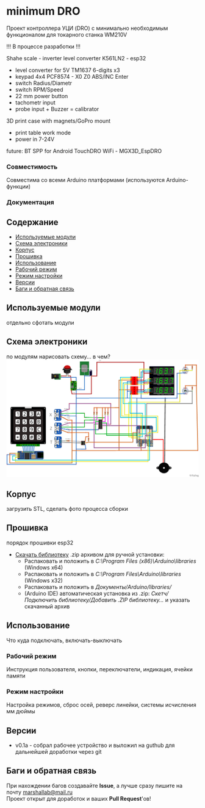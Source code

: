 # minimum DRO
Проект контроллера УЦИ (DRO) с минимально необходимым функционалом для токарного станка WM210V

!!! В процессе разработки !!!

Shahe scale - inverter level converter K561LN2 - esp32 
 + level converter for 5V TM1637 6-digits x3
 + keypad 4x4 PCF8574 - X0 Z0 ABS/INC Enter
 + switch Radius/Diametr
 + switch RPM/Speed
 + 22 mm power button
 + tachometr input
 + probe input + Buzzer = calibrator

3D print case with magnets/GoPro mount
 - print table work mode
 - power in 7-24V

future:
 BT SPP for Android TouchDRO
 WiFi - MGX3D_EspDRO

### Совместимость
Совместима со всеми Arduino платформами (используются Arduino-функции)

### Документация

## Содержание
- [Используемые модули](#init)
- [Схема электроники](#schemes)
- [Корпус](#case)
- [Прошивка](#install)
- [Использование](#usage)
- [Рабочий режим](#workmode)
- [Режим настройки](#setupmode)
- [Версии](#versions)
- [Баги и обратная связь](#feedback)

<a id="init"></a>
## Используемые модули
отдельно сфотать модули

<a id="schemes"></a>
## Схема электроники
по модулям нарисовать схему... в чем?
![promo](/hw/minimum-DRO_scheme_МП.png)

<a id="case"></a>
## Корпус
загрузить STL, сделать фото процесса сборки

<a id="install"></a>
## Прошивка
порядок прошивки esp32
- [Скачать библиотеку](https://github.com/marshalab/minimum-DRO/archive/refs/heads/main.zip) .zip архивом для ручной установки:
    - Распаковать и положить в *C:\Program Files (x86)\Arduino\libraries* (Windows x64)
    - Распаковать и положить в *C:\Program Files\Arduino\libraries* (Windows x32)
    - Распаковать и положить в *Документы/Arduino/libraries/*
    - (Arduino IDE) автоматическая установка из .zip: *Скетч/Подключить библиотеку/Добавить .ZIP библиотеку…* и указать скачанный архив

<a id="#usage"></a>
## Использование
Что куда подключать, включать-выключать

<a id="#workmode"></a>
### Рабочий режим
Инструкция пользователя, кнопки, переключатели, индикация, ячейки памяти

<a id="#setupmode"></a>
### Режим настройки
Настройка режимов, сброс осей, реверс линейки, системы исчисления мм дюймы

<a id="versions"></a>
## Версии
- v0.1a - собрал рабочее устройство и выложил на guthub для дальнейшей доработки через git

<a id="feedback"></a>
## Баги и обратная связь
При нахождении багов создавайте **Issue**, а лучше сразу пишите на почту [marshallab@mail.ru](mailto:marshallab@mail.ru)  
Проект открыт для доработок и ваших **Pull Request**'ов!
